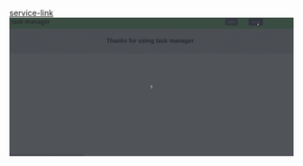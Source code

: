 [service-link](http://task-manager-ver1.1.s3-website.ap-northeast-2.amazonaws.com/)
![demo.gif](./demo.gif)